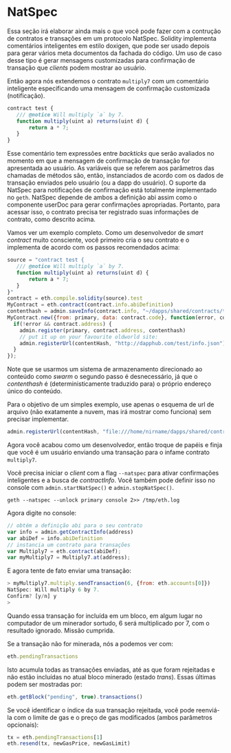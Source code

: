 <!-- "git+https://github.com/ethereum/go-ethereum.wiki.git/Contracts-and-Transactions.md" -->

# NatSpec 

Essa seção irá elaborar ainda mais o que você pode fazer com a contrução de contratos e transações em um protocolo NatSpec. Solidity implementa comentários inteligentes em estilo doxigen, que pode ser usado depois para gerar vários meta documentos da fachada do código. Um uso de caso desse tipo é gerar mensagens customizadas para confirmação de transação que *clients* podem mostrar ao usuário. 

Então agora nós extendemos o contrato `multiply7` com um comentário inteligente especificando uma mensagem de confirmação customizada (notificação).

```js
contract test {
   /// @notice Will multiply `a` by 7.
   function multiply(uint a) returns(uint d) {
       return a * 7;
   }
}
```

Esse comentário tem expressões entre *backticks* que serão avaliados no momento em que a mensagem de confirmação de transação for apresentada ao usuário. As variáveis que se referem aos parâmetros das chamadas de métodos são, então, instanciados de acordo com os dados de transação enviados pelo usuário (ou a dapp do usuário). O suporte da NatSpec para notificações de confirmação está totalmente implementado no `geth`. NatSpec depende de ambos a definição abi assim como o componente userDoc para gerar confirmações apropriadas. Portanto, para acessar isso, o contrato precisa ter registrado suas informações de contrato, como descrito acima.

Vamos ver um exemplo completo. Como um desenvolvedor de *smart contract* muito consciente, você primeiro cria o seu contrato e o implementa de acordo com os passos recomendados acima:

```js
source = "contract test {
   /// @notice Will multiply `a` by 7.
   function multiply(uint a) returns(uint d) {
       return a * 7;
   }
}"
contract = eth.compile.solidity(source).test
MyContract = eth.contract(contract.info.abiDefinition)
contenthash = admin.saveInfo(contract.info, "~/dapps/shared/contracts/test/info.json")
MyContract.new({from: primary, data: contract.code}, function(error, contract){
  if(!error && contract.address) {
    admin.register(primary, contract.address, contenthash)
    // put it up on your favourite oldworld site:
    admin.registerUrl(contentHash, "http://dapphub.com/test/info.json")
  }
});
```

Note que se usarmos um sistema de armazenamento  direcionado ao conteúdo como *swarm* o segundo passo é desnecessário, já que o *contenthash* é (deterministicamente traduzido para) o próprio endereço único do conteúdo.

Para o objetivo de um simples exemplo, use apenas o esquema de url de arquivo (não exatamente a nuvem, mas irá mostrar como funciona) sem precisar implementar. 

```js
admin.registerUrl(contentHash, "file:///home/nirname/dapps/shared/contracts/test/info.json")
```

Agora você acabou como um desenvolvedor, então troque de papéis e finja que você é um usuário enviando uma transação para o infame contrato `multiply7`.

Vocẽ precisa iniciar o *client* com a flag `--natspec` para ativar confirmações inteligentes e a busca de *contractInfo*. Você também pode definir isso no console com `admin.startNatSpec()` e `admin.stopNatSpec()`.

```
geth --natspec --unlock primary console 2>> /tmp/eth.log
```

Agora digite no console:

```js
// obtém a definição abi para o seu contrato
var info = admin.getContractInfo(address)
var abiDef = info.abiDefinition
// instancia um contrato para transações
var Multiply7 = eth.contract(abiDef);
var myMultiply7 = Multiply7.at(address);
```

E agora tente de fato enviar uma transação:

```js
> myMultiply7.multiply.sendTransaction(6, {from: eth.accounts[0]})
NatSpec: Will multiply 6 by 7. 
Confirm? [y/n] y
>
```

Quando essa transação for incluída em um bloco, em algum lugar no computador de um minerador sortudo, 6 será multiplicado por 7, com o resultado ignorado. Missão cumprida.

Se a transação não for minerada, nós a podemos ver com:

```js
eth.pendingTransactions
```

Isto acumula todas as transações enviadas, até as que foram rejeitadas e não estão incluídas no atual bloco minerado (estado *trans*). Essas últimas podem ser mostradas por:

```js
eth.getBlock("pending", true).transactions()
```

Se você identificar o índice da sua transação rejeitada, você pode reenviá-la com o limite de gas e o preço de gas modificados (ambos parâmetros opcionais):

```js
tx = eth.pendingTransactions[1]
eth.resend(tx, newGasPrice, newGasLimit)
```
